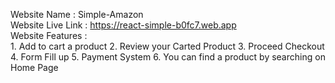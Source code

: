 Website Name : Simple-Amazon          
Website Live Link : https://react-simple-b0fc7.web.app       
Website Features :      
    1.  Add to cart a product
    2.  Review your Carted Product
    3.  Proceed Checkout
    4.  Form Fill up
    5.  Payment System
    6.  You can find a product by searching on Home Page
